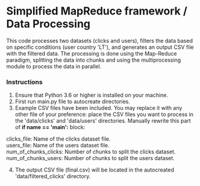 # Simplified MapReduce framework / Data Processing
This code processes two datasets (clicks and users), filters the data based on specific conditions (user country 'LT'), and generates an output CSV file with the filtered data. The processing is done using the Map-Reduce paradigm, splitting the data into chunks and using the multiprocessing module to process the data in parallel.

### Instructions
1. Ensure that Python 3.6 or higher is installed on your machine.
2. First run main.py file to autocreate directories.
3. Example CSV files have been included. You may replace it with any other file of your preference: place the CSV files you want to process in the 'data/clicks' and 'data/users' directories. Manually rewrite this part of __if __name__ == '__main__':__ block:

clicks_file: Name of the clicks dataset file.\
users_file: Name of the users dataset file.\
num_of_chunks_clicks: Number of chunks to split the clicks dataset.\
num_of_chunks_users: Number of chunks to split the users dataset.

4. The output CSV file (final.csv) will be located in the autocreated 'data/filtered_clicks' directory.


